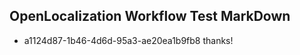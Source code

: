 ## OpenLocalization Workflow Test MarkDown
* a1124d87-1b46-4d6d-95a3-ae20ea1b9fb8 thanks!

<!--HONumber=Sep16_HO1-->


